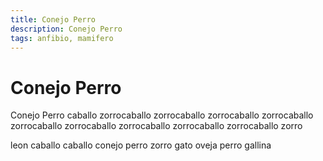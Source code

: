 ```yaml
---
title: Conejo Perro
description: Conejo Perro
tags: anfibio, mamifero
---
```


# Conejo Perro

Conejo Perro caballo zorrocaballo zorrocaballo zorrocaballo zorrocaballo zorrocaballo zorrocaballo zorrocaballo zorrocaballo zorrocaballo zorro

leon caballo caballo conejo perro zorro gato oveja perro gallina